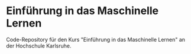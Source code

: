# Einführung in das Maschinelle Lernen
Code-Repository für den Kurs "Einführung in das Maschinelle Lernen" an der Hochschule Karlsruhe.